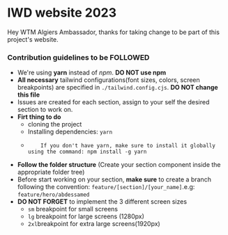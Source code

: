 # IWD website 2023

Hey WTM Algiers Ambassador, thanks for taking change to be part of this project's website.

### Contribution guidelines to be FOLLOWED

- We're using **yarn** instead of *npm*. **DO NOT use npm**
- **All necessary** tailwind configurations(font sizes, colors, screen breakpoints) are specified in `./tailwind.config.cjs`. **DO NOT change this file**
- Issues are created for each section, assign to your self the desired section to work on.
- **Firt thing to do**
  - cloning the project
  - Installing dependencies: `yarn`
  - ```
        If you don't have yarn, make sure to install it globally using the command: npm install -g yarn
    ```
- **Follow the folder structure** (Create your section component inside the appropriate folder tree)
- Before start working on your section, **make sure** to create a branch following the convention: `feature/[section]/[your_name]`.e.g: `feature/hero/abdessamed`
- **DO NOT FORGET** to implement the 3 different screen sizes
  - `sm` breakpoint for small screens
  - `lg` breakpoint for large screens (1280px)
  - `2xl`breakpoint for extra large screens(1920px)

    